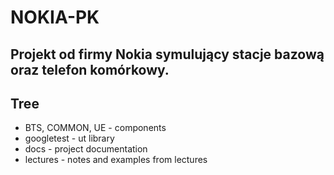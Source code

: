 # NOKIA-PK

## Projekt od firmy Nokia symulujący stacje bazową oraz telefon komórkowy.

## Tree
 * BTS, COMMON, UE - components
 * googletest - ut library
 * docs - project documentation
 * lectures - notes and examples from lectures


